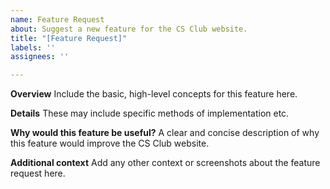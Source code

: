 ```yaml
---
name: Feature Request
about: Suggest a new feature for the CS Club website.
title: "[Feature Request]"
labels: ''
assignees: ''

---
```


**Overview**
Include the basic, high-level concepts for this feature here.

**Details**
These may include specific methods of implementation etc.

**Why would this feature be useful?**
A clear and concise description of why this feature would improve the CS Club website.

**Additional context**
Add any other context or screenshots about the feature request here.

